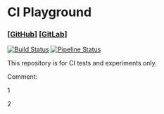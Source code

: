 # CI Playground

### [[GitHub](https://github.com/offa/ci-playground)] [[GitLab](https://gitlab.com/offa/ci-playground)]

[![Build Status](https://travis-ci.org/offa/ci-playground.svg?branch=master)](https://travis-ci.org/offa/ci-playground)
[![Pipeline Status](https://gitlab.com/offa/ci-playground/badges/master/pipeline.svg)](https://gitlab.com/offa/ci-playground/commits/master)

This repository is for CI tests and experiments only.


Comment:

1

[//]: # (A hidden comment)
[//]: # "A 2nd Comment"

2
